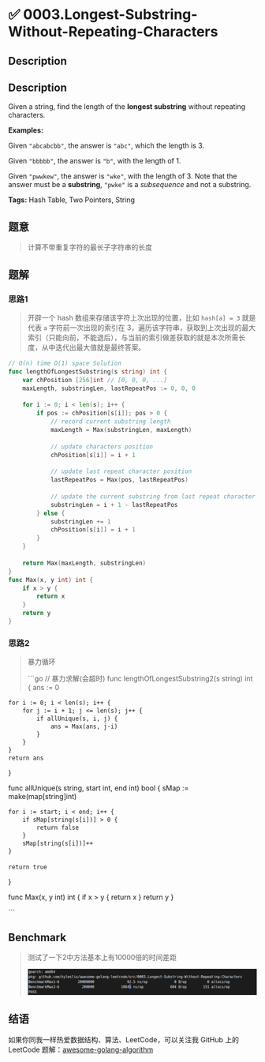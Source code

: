 # ✅ 0003.Longest-Substring-Without-Repeating-Characters

## Description

## Description

Given a string, find the length of the **longest substring** without repeating characters.

**Examples:**

Given `"abcabcbb"`, the answer is `"abc"`, which the length is 3.

Given `"bbbbb"`, the answer is `"b"`, with the length of 1.

Given `"pwwkew"`, the answer is `"wke"`, with the length of 3. Note that the answer must be a **substring**, `"pwke"` is a _subsequence_ and not a substring.

**Tags:** Hash Table, Two Pointers, String

## 题意

> 计算不带重复字符的最长子字符串的长度

## 题解

### 思路1

> 开辟一个 hash 数组来存储该字符上次出现的位置，比如 `hash[a] = 3` 就是代表 `a` 字符前一次出现的索引在 3，遍历该字符串，获取到上次出现的最大索引（只能向前，不能退后），与当前的索引做差获取的就是本次所需长度，从中迭代出最大值就是最终答案。

```go
// O(n) time O(1) space Solution
func lengthOfLongestSubstring(s string) int {
    var chPosition [256]int // [0, 0, 0, ...]
    maxLength, substringLen, lastRepeatPos := 0, 0, 0

    for i := 0; i < len(s); i++ {
        if pos := chPosition[s[i]]; pos > 0 {
            // record current substring length
            maxLength = Max(substringLen, maxLength)

            // update characters position
            chPosition[s[i]] = i + 1

            // update last repeat character position
            lastRepeatPos = Max(pos, lastRepeatPos)

            // update the current substring from last repeat character
            substringLen = i + 1 - lastRepeatPos
        } else {
            substringLen += 1
            chPosition[s[i]] = i + 1
        }
    }

    return Max(maxLength, substringLen)
}
func Max(x, y int) int {
    if x > y {
        return x
    }
    return y
}
```

### 思路2

> 暴力循环
>
> \`\`\`go // 暴力求解\(会超时\) func lengthOfLongestSubstring2\(s string\) int { ans := 0

```text
for i := 0; i < len(s); i++ {
    for j := i + 1; j <= len(s); j++ {
        if allUnique(s, i, j) {
            ans = Max(ans, j-i)
        }
    }
}
return ans
```

}

func allUnique\(s string, start int, end int\) bool { sMap := make\(map\[string\]int\)

```text
for i := start; i < end; i++ {
    if sMap[string(s[i])] > 0 {
        return false
    }
    sMap[string(s[i])]++
}

return true
```

}

func Max\(x, y int\) int { if x &gt; y { return x } return y }

\`\`\`

## Benchmark

> 测试了一下2中方法基本上有10000倍的时间差距
>
> ![](https://github.com/Golang-Solutions/awesome-golang-algorithm/blob/master/assets/images/0003-BenchMark.png)

## 结语

如果你同我一样热爱数据结构、算法、LeetCode，可以关注我 GitHub 上的 LeetCode 题解：[awesome-golang-algorithm](https://github.com/Golang-Solutions/awesome-golang-algorithm)

